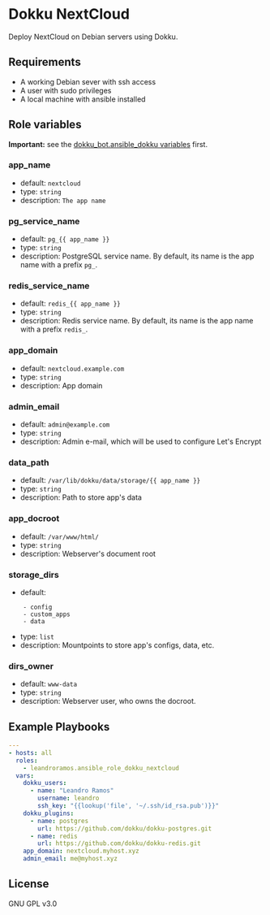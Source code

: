 # Dokku NextCloud
Deploy NextCloud on Debian servers using Dokku.

## Requirements

- A working Debian sever with ssh access
- A user with sudo privileges
- A local machine with ansible installed

## Role variables
**Important:** see the [dokku_bot.ansible_dokku variables](https://github.com/dokku/ansible-dokku#role-variables) first.
### app_name
- default: `nextcloud`
- type: `string`
- description: `The app name`
### pg_service_name
- default: `pg_{{ app_name }}`
- type: `string`
- description: PostgreSQL service name. By default, its name is the app name with a prefix `pg_`.
### redis_service_name
- default: `redis_{{ app_name }}`
- type: `string`
- description: Redis service name. By default, its name is the app name with a prefix `redis_`.
### app_domain
- default: `nextcloud.example.com`
- type: `string`
- description: App domain
### admin_email
- default: `admin@example.com`
- type: `string`
- description: Admin e-mail, which will be used to configure Let's Encrypt
### data_path
- default: `/var/lib/dokku/data/storage/{{ app_name }}`
- type: `string`
- description: Path to store app's data
### app_docroot
- default: `/var/www/html/`
- type: `string`
- description: Webserver's document root
### storage_dirs
- default:
```
    - config
    - custom_apps
    - data
```
- type: `list`
- description: Mountpoints to store app's configs, data, etc.

### dirs_owner
- default: `www-data`
- type: `string`
- description: Webserver user, who owns the docroot.

## Example Playbooks
```yaml
---
- hosts: all
  roles:
    - leandroramos.ansible_role_dokku_nextcloud
  vars:
    dokku_users:
      - name: "Leandro Ramos"
        username: leandro
        ssh_key: "{{lookup('file', '~/.ssh/id_rsa.pub')}}"
    dokku_plugins:
      - name: postgres
        url: https://github.com/dokku/dokku-postgres.git
      - name: redis
        url: https://github.com/dokku/dokku-redis.git
    app_domain: nextcloud.myhost.xyz
    admin_email: me@myhost.xyz
```

License
-------

GNU GPL v3.0

